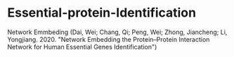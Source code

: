 # Essential-protein-Identification
Network Emmbeding (Dai, Wei; Chang, Qi; Peng, Wei; Zhong, Jiancheng; Li, Yongjiang. 2020. "Network  Embedding the Protein–Protein Interaction Network for Human Essential Genes  Identification")
